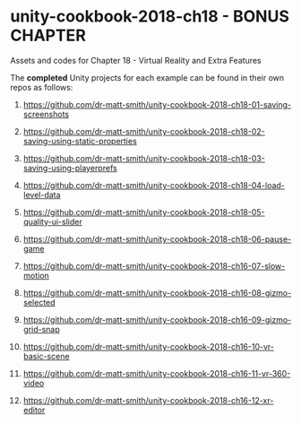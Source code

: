 # unity-cookbook-2018-ch18 - BONUS CHAPTER
Assets and codes for Chapter 18 - Virtual Reality and Extra Features

The **completed** Unity projects for each example can be found in their own repos as follows:

1. https://github.com/dr-matt-smith/unity-cookbook-2018-ch18-01-saving-screenshots

1. https://github.com/dr-matt-smith/unity-cookbook-2018-ch18-02-saving-using-static-properties

1. https://github.com/dr-matt-smith/unity-cookbook-2018-ch18-03-saving-using-playerprefs

1. https://github.com/dr-matt-smith/unity-cookbook-2018-ch18-04-load-level-data

1. https://github.com/dr-matt-smith/unity-cookbook-2018-ch18-05-quality-ui-slider

1. https://github.com/dr-matt-smith/unity-cookbook-2018-ch18-06-pause-game

1. https://github.com/dr-matt-smith/unity-cookbook-2018-ch16-07-slow-motion

1. https://github.com/dr-matt-smith/unity-cookbook-2018-ch16-08-gizmo-selected

1. https://github.com/dr-matt-smith/unity-cookbook-2018-ch16-09-gizmo-grid-snap

1. https://github.com/dr-matt-smith/unity-cookbook-2018-ch16-10-vr-basic-scene

1. https://github.com/dr-matt-smith/unity-cookbook-2018-ch16-11-vr-360-video

1. https://github.com/dr-matt-smith/unity-cookbook-2018-ch16-12-xr-editor

